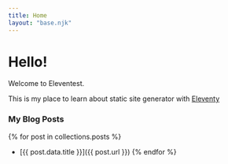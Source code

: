 ```yaml
---
title: Home
layout: "base.njk"
---
```


# Hello!

Welcome to Eleventest.

This is my place to learn about static site generator with [Eleventy](https://www.11ty.dev/)

### My Blog Posts

{% for post in collections.posts %}
- [{{ post.data.title }}]({{ post.url }})
{% endfor %}